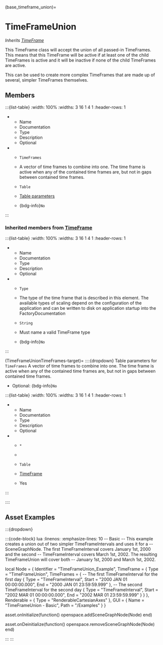 



(base_timeframe_union)=
# TimeFrameUnion

_Inherits [TimeFrame](#core_time_frame)_

This TimeFrame class will accept the union of all passed-in TimeFrames. This means that this TimeFrame will be active if at least one of the child TimeFrames is active and it will be inactive if none of the child TimeFrames are active.

This can be used to create more complex TimeFrames that are made up of several, simpler TimeFrames themselves.


## Members


:::{list-table}
:width: 100%
:widths: 3 16 1 4 1
:header-rows: 1
*   - Name
    - Documentation
    - Type
    - Description
    - Optional

*   - `TimeFrames`
    - A vector of time frames to combine into one. The time frame is active when any of the contained time frames are, but not in gaps between contained time frames.
    - `Table`
    
    -   [Table parameters](#TimeFrameUnionTimeFrames-target) 
    
    - {bdg-info}`No`
    
:::



### Inherited members from [TimeFrame](#core_time_frame)

:::{list-table}
:width: 100%
:widths: 3 16 1 4 1
:header-rows: 1
*   - Name
    - Documentation
    - Type
    - Description
    - Optional

*   - `Type`
    - The type of the time frame that is described in this element. The available types of scaling depend on the configuration of the application and can be written to disk on application startup into the FactoryDocumentation
    - `String`
    
    - Must name a valid TimeFrame type 
    
    - {bdg-info}`No`
    
:::






(TimeFrameUnionTimeFrames-target)=
::::{dropdown} Table parameters for `TimeFrames`
A vector of time frames to combine into one. The time frame is active when any of the contained time frames are, but not in gaps between contained time frames.


* Optional: {bdg-info}`No`


:::{list-table}
:width: 100%
:widths: 3 16 1 4 1
:header-rows: 1
*   - Name
    - Documentation
    - Type
    - Description
    - Optional

*   - `*`
    - 
    - `Table`
    
    - [TimeFrame](#core_time_frame)
    
    - Yes
    
:::



::::




## Asset Examples


:::{dropdown} 

:::{code-block} lua
:linenos:
:emphasize-lines: 10
-- Basic
-- This example creates a union out of two simpler TimeFrameIntervals and uses it for a
-- SceneGraphNode. The first TimeFrameInterval covers January 1st, 2000 and the second
-- TimeFrameInterval covers March 1st, 2002. The resulting TimeFrameUnion will cover both
-- January 1st, 2000 and March 1st, 2002.

local Node = {
  Identifier = "TimeFrameUnion_Example",
  TimeFrame = {
    Type = "TimeFrameUnion",
    TimeFrames = {
      -- The first TimeFrameInterval for the first day
      {
        Type = "TimeFrameInterval",
        Start = "2000 JAN 01 00:00:00.000",
        End = "2000 JAN 01 23:59:59.999"
      },
      -- The second TimeFrameInterval for the second day
      {
        Type = "TimeFrameInterval",
        Start = "2002 MAR 01 00:00:00.000",
        End = "2002 MAR 01 23:59:59.999"
      }
    }
  },
  Renderable = {
    Type = "RenderableCartesianAxes"
  },
  GUI = {
    Name = "TimeFrameUnion - Basic",
    Path = "/Examples"
  }
}

asset.onInitialize(function()
  openspace.addSceneGraphNode(Node)
end)

asset.onDeinitialize(function()
  openspace.removeSceneGraphNode(Node)
end)

:::
:::


